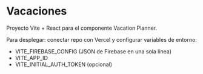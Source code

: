 # Vacaciones

Proyecto Vite + React para el componente Vacation Planner.

Para desplegar: conectar repo con Vercel y configurar variables de entorno:
- VITE_FIREBASE_CONFIG  (JSON de Firebase en una sola línea)
- VITE_APP_ID
- VITE_INITIAL_AUTH_TOKEN (opcional)
